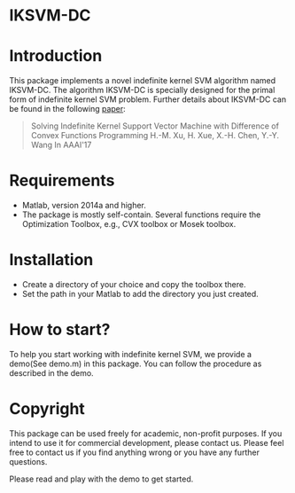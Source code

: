 # IKSVM-DC

# Introduction

This package implements a novel indefinite kernel SVM algorithm named IKSVM-DC. The algorithm IKSVM-DC is specially designed for the primal form of indefinite kernel SVM problem. Further details about IKSVM-DC can be found in the following [paper](http://cse.seu.edu.cn/people/hxue/papers/Solving%20indefinite%20kernel%20support%20vector%20machine%20with%20difference%20of%20convex%20functions%20programming.pdf):

>Solving Indefinite Kernel Support Vector Machine with Difference of Convex Functions Programming
H.-M. Xu, H. Xue, X.-H. Chen, Y.-Y. Wang
In AAAI'17

# Requirements

- Matlab, version 2014a and higher.
- The package is mostly self-contain. 
Several functions require the Optimization Toolbox, e.g., CVX toolbox or Mosek toolbox.

# Installation

- Create a directory of your choice and copy the toolbox there.
- Set the path in your Matlab to add the directory you just created.

# How to start?

To help you start working with indefinite kernel SVM, we provide a demo(See demo.m) in this package. 
You can follow the procedure as described in the demo.

# Copyright

This package can be used freely for academic, non-profit purposes. If you intend to use it for commercial development, please contact us. Please feel free to contact us if you find anything wrong or you have any further questions.

Please read and play with the demo to get started.
